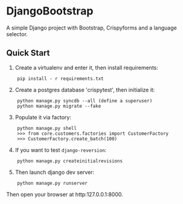 # DjangoBootstrap

A simple Django project with Bootstrap, Crispyforms and a language selector.


## Quick Start

1. Create a virtualenv and enter it, then install requirements:

```
    pip install - r requirements.txt
```

2. Create a postgres database 'crispytest', then initialize it:

```
    python manage.py syncdb --all (define a superuser)
    python manage.py migrate --fake
```

3. Populate it via factory:

```
    python manage.py shell
    >>> from core.customers.factories import CustomerFactory
    >>> CustomerFactory.create_batch(100)
```

4. If you want to test ``django-reversion``:

```
    python manage.py createinitialrevisions
```

5. Then launch django dev server:

```
    python manage.py runserver
```

Then open your browser at http:127.0.0.1:8000.
